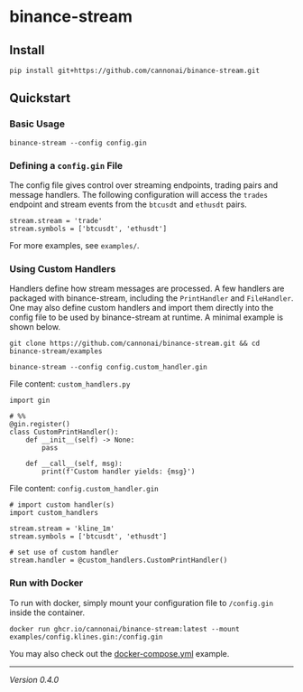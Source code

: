 # binance-stream

## Install

```
pip install git+https://github.com/cannonai/binance-stream.git
```

## Quickstart

### Basic Usage

```
binance-stream --config config.gin
```


### Defining a `config.gin` File

The config file gives control over streaming endpoints, trading pairs and message handlers. 
The following configuration will access the `trades` endpoint and stream events from the `btcusdt` and `ethusdt` pairs. 

```
stream.stream = 'trade'
stream.symbols = ['btcusdt', 'ethusdt']
```

For more examples, see `examples/`.


### Using Custom Handlers

Handlers define how stream messages are processed. A few handlers are packaged with binance-stream, including the `PrintHandler` and `FileHandler`. 
One may also define custom handlers and import them directly into the config file to be used by binance-stream at runtime. A minimal example is shown below. 

```
git clone https://github.com/cannonai/binance-stream.git && cd binance-stream/examples
```

```
binance-stream --config config.custom_handler.gin
```

File content: `custom_handlers.py`
```
import gin

# %%
@gin.register()
class CustomPrintHandler():
    def __init__(self) -> None:
        pass
    
    def __call__(self, msg):
        print(f'Custom handler yields: {msg}')
```

File content: `config.custom_handler.gin`
```
# import custom handler(s)
import custom_handlers

stream.stream = 'kline_1m'
stream.symbols = ['btcusdt', 'ethusdt']

# set use of custom handler
stream.handler = @custom_handlers.CustomPrintHandler()
```

### Run with Docker

To run with docker, simply mount your configuration file to `/config.gin` inside the container. 

```
docker run ghcr.io/cannonai/binance-stream:latest --mount examples/config.klines.gin:/config.gin
```

You may also check out the [docker-compose.yml](https://github.com/cannonai/binance-stream/blob/main/docker-compose.yml) example. 

---

*Version 0.4.0*